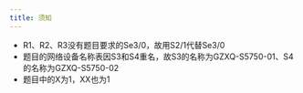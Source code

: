 ```yaml
---
title: 须知
---
```

-  R1、R2、R3没有题目要求的Se3/0，故用S2/1代替Se3/0
-  题目的网络设备名称表因S3和S4重名，故S3的名称为GZXQ-S5750-01、S4的名称为GZXQ-S5750-02
-  题目中的X为1，XX也为1